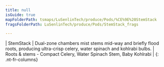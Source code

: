```yaml
---
title: null
isGuide: true
mapFolderPath: tsmaps/LuSenlinTech/produce/Pods/%CE%9E%20StemStack
fragsFolderPath: LuSenlinTech/produce/Pods/StemStack_frags

---
```



<!-- tsGuideRenderComment {"guide":{"id":"y1Y4ro23j","path":"LuSenlinTech/produce/Pods","fragmentFolderPath":"LuSenlinTech/produce/Pods/StemStack_frags"},"fragment":{"id":"y1Y4ro23j","topLevelMapKey":"welyCL01D4","mapKeyChain":"welyCL01D4","guideID":"y1Y4ro01l","guidePath":"c:/GitHub/MuddySpud/MuddySpud.github.io/tsmaps/LuSenlinTech/produce/Pods/StemStack.tspod","chartKey":"welyCL01D4","isLeaf":false,"options":[{"id":"y1Y4rs1fT","option":"StemStack details","order":1,"isAncillary":true}]}} -->

| StemStack | Dual-zone chambers mist stems mid-way and briefly flood roots, producing ultra-crisp celery, water spinach and kohlrabi bulbs. | Roots & stems - Compact Celery, Water Spinach Stem, Baby Kohlrabi |
{: .nt-fr-columns}
